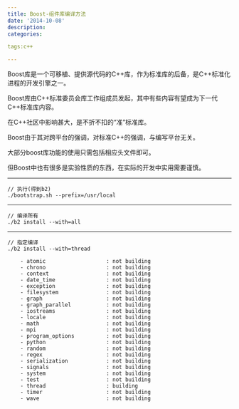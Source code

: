 ```yaml
---
title: Boost-组件库编译方法
date: '2014-10-08'
description:
categories:

tags:c++

---
```


Boost库是一个可移植、提供源代码的C++库，作为标准库的后备，是C++标准化进程的开发引擎之一。

Boost库由C++标准委员会库工作组成员发起，其中有些内容有望成为下一代C++标准库内容。

在C++社区中影响甚大，是不折不扣的“准”标准库。

Boost由于其对跨平台的强调，对标准C++的强调，与编写平台无关。

大部分boost库功能的使用只需包括相应头文件即可。

但Boost中也有很多是实验性质的东西，在实际的开发中实用需要谨慎。

---

	// 执行(得到b2)
	./bootstrap.sh --prefix=/usr/local

---

	// 编译所有
	./b2 install --with=all

---

	// 指定编译
	./b2 install --with=thread

	    - atomic                   : not building
	    - chrono                   : not building
	    - context                  : not building
	    - date_time                : not building
	    - exception                : not building
	    - filesystem               : not building
	    - graph                    : not building
	    - graph_parallel           : not building
	    - iostreams                : not building
	    - locale                   : not building
	    - math                     : not building
	    - mpi                      : not building
	    - program_options          : not building
	    - python                   : not building
	    - random                   : not building
	    - regex                    : not building
	    - serialization            : not building
	    - signals                  : not building
	    - system                   : not building
	    - test                     : not building
	    - thread                   : building
	    - timer                    : not building
	    - wave                     : not building

